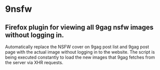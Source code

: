 # 9nsfw
## Firefox plugin for viewing all 9gag nsfw images without logging in.

Automatically replace the NSFW cover on 9gag post list and 9gag post page with the actual image without logging in to the website. The script is being executed constantly to load the new images that 9gag fetches from the server via XHR requests.
